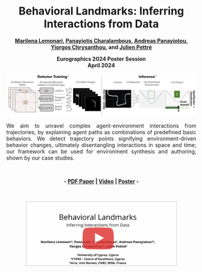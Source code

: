 <div align="center">
<h1>Behavioral Landmarks: Inferring Interactions from Data</h1>
<strong><a href="https://marilenalemonari.github.io/" target="_blank">Marilena Lemonari</a>, <a href="https://totis77.github.io/" target="_blank">Panayiotis Charalambous</a>, <a href="https://www.apanayiotou.com/" target="_blank">Andreas Panayiotou</a>, <a href="http://www.cs.ucy.ac.cy/~yiorgos/" target="_blank">Yiorgos Chrysanthou</a>, and <a href="http://people.rennes.inria.fr/Julien.Pettre/" target="_blank">Julien Pettré </a>

Eurographics 2024 Poster Session</br>
April 2024</strong>
</div>

![Demo Image](https://github.com/MarilenaLemonari/BehavioralLandmarks-InferringInteractionsfromData/blob/main/Misc/demo.png)

<p align="justify">
We aim to unravel complex agent-environment interactions from trajectories, by explaining agent paths as combinations of predefined basic behaviors. We detect trajectory points signifying environment-driven behavior changes, ultimately disentangling interactions in space and time; our framework can be used for environment synthesis and authoring, shown by our case studies.
</p>

<br>

<p align="center"><strong>
	- <a href="" target="_blank">PDF Paper</a> | <a href="https://youtu.be/Z2b3Zv05eGY" target="_blank">Video</a> | <a href="https://github.com/MarilenaLemonari/BehavioralLandmarks-InferringInteractionsfromData/blob/main/Misc/Posterv2.pdf" target="_blank">Poster</a> -
</strong>
</p>

<br>

<p align="center" dir="auto">
	<a href="https://youtu.be/Z2b3Zv05eGY" rel="nofollow">
		<img align="center" width="400px" src="https://github.com/MarilenaLemonari/BehavioralLandmarks-InferringInteractionsfromData/blob/main/Misc/thumbnail.png"/>
	</a>
</p>
